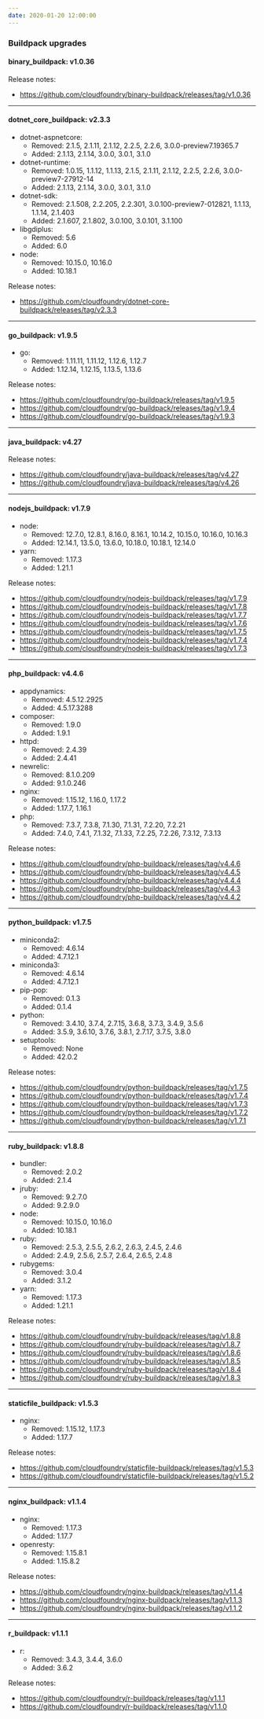 ```yaml
---
date: 2020-01-20 12:00:00
---
```


### Buildpack upgrades

#### binary_buildpack: v1.0.36

Release notes:

* https://github.com/cloudfoundry/binary-buildpack/releases/tag/v1.0.36

---

#### dotnet_core_buildpack: v2.3.3

* dotnet-aspnetcore:
  * Removed: 2.1.5, 2.1.11, 2.1.12, 2.2.5, 2.2.6, 3.0.0-preview7.19365.7
  * Added: 2.1.13, 2.1.14, 3.0.0, 3.0.1, 3.1.0
* dotnet-runtime:
  * Removed: 1.0.15, 1.1.12, 1.1.13, 2.1.5, 2.1.11, 2.1.12, 2.2.5, 2.2.6, 3.0.0-preview7-27912-14
  * Added: 2.1.13, 2.1.14, 3.0.0, 3.0.1, 3.1.0
* dotnet-sdk:
  * Removed: 2.1.508, 2.2.205, 2.2.301, 3.0.100-preview7-012821, 1.1.13, 1.1.14, 2.1.403
  * Added: 2.1.607, 2.1.802, 3.0.100, 3.0.101, 3.1.100
* libgdiplus:
  * Removed: 5.6
  * Added: 6.0
* node:
  * Removed: 10.15.0, 10.16.0
  * Added: 10.18.1

Release notes:

* https://github.com/cloudfoundry/dotnet-core-buildpack/releases/tag/v2.3.3

---

#### go_buildpack: v1.9.5

* go:
  * Removed: 1.11.11, 1.11.12, 1.12.6, 1.12.7
  * Added: 1.12.14, 1.12.15, 1.13.5, 1.13.6

Release notes:

* https://github.com/cloudfoundry/go-buildpack/releases/tag/v1.9.5
* https://github.com/cloudfoundry/go-buildpack/releases/tag/v1.9.4
* https://github.com/cloudfoundry/go-buildpack/releases/tag/v1.9.3

---

#### java_buildpack: v4.27

Release notes:

* https://github.com/cloudfoundry/java-buildpack/releases/tag/v4.27
* https://github.com/cloudfoundry/java-buildpack/releases/tag/v4.26

---

#### nodejs_buildpack: v1.7.9

* node:
  * Removed: 12.7.0, 12.8.1, 8.16.0, 8.16.1, 10.14.2, 10.15.0, 10.16.0, 10.16.3
  * Added: 12.14.1, 13.5.0, 13.6.0, 10.18.0, 10.18.1, 12.14.0
* yarn:
  * Removed: 1.17.3
  * Added: 1.21.1

Release notes:

* https://github.com/cloudfoundry/nodejs-buildpack/releases/tag/v1.7.9
* https://github.com/cloudfoundry/nodejs-buildpack/releases/tag/v1.7.8
* https://github.com/cloudfoundry/nodejs-buildpack/releases/tag/v1.7.7
* https://github.com/cloudfoundry/nodejs-buildpack/releases/tag/v1.7.6
* https://github.com/cloudfoundry/nodejs-buildpack/releases/tag/v1.7.5
* https://github.com/cloudfoundry/nodejs-buildpack/releases/tag/v1.7.4
* https://github.com/cloudfoundry/nodejs-buildpack/releases/tag/v1.7.3

---

#### php_buildpack: v4.4.6

* appdynamics:
  * Removed: 4.5.12.2925
  * Added: 4.5.17.3288
* composer:
  * Removed: 1.9.0
  * Added: 1.9.1
* httpd:
  * Removed: 2.4.39
  * Added: 2.4.41
* newrelic:
  * Removed: 8.1.0.209
  * Added: 9.1.0.246
* nginx:
  * Removed: 1.15.12, 1.16.0, 1.17.2
  * Added: 1.17.7, 1.16.1
* php:
  * Removed: 7.3.7, 7.3.8, 7.1.30, 7.1.31, 7.2.20, 7.2.21
  * Added: 7.4.0, 7.4.1, 7.1.32, 7.1.33, 7.2.25, 7.2.26, 7.3.12, 7.3.13

Release notes:

* https://github.com/cloudfoundry/php-buildpack/releases/tag/v4.4.6
* https://github.com/cloudfoundry/php-buildpack/releases/tag/v4.4.5
* https://github.com/cloudfoundry/php-buildpack/releases/tag/v4.4.4
* https://github.com/cloudfoundry/php-buildpack/releases/tag/v4.4.3
* https://github.com/cloudfoundry/php-buildpack/releases/tag/v4.4.2

---

#### python_buildpack: v1.7.5

* miniconda2:
  * Removed: 4.6.14
  * Added: 4.7.12.1
* miniconda3:
  * Removed: 4.6.14
  * Added: 4.7.12.1
* pip-pop:
  * Removed: 0.1.3
  * Added: 0.1.4
* python:
  * Removed: 3.4.10, 3.7.4, 2.7.15, 3.6.8, 3.7.3, 3.4.9, 3.5.6
  * Added: 3.5.9, 3.6.10, 3.7.6, 3.8.1, 2.7.17, 3.7.5, 3.8.0
* setuptools:
  * Removed: None
  * Added: 42.0.2

Release notes:

* https://github.com/cloudfoundry/python-buildpack/releases/tag/v1.7.5
* https://github.com/cloudfoundry/python-buildpack/releases/tag/v1.7.4
* https://github.com/cloudfoundry/python-buildpack/releases/tag/v1.7.3
* https://github.com/cloudfoundry/python-buildpack/releases/tag/v1.7.2
* https://github.com/cloudfoundry/python-buildpack/releases/tag/v1.7.1

---

#### ruby_buildpack: v1.8.8

* bundler:
  * Removed: 2.0.2
  * Added: 2.1.4
* jruby:
  * Removed: 9.2.7.0
  * Added: 9.2.9.0
* node:
  * Removed: 10.15.0, 10.16.0
  * Added: 10.18.1
* ruby:
  * Removed: 2.5.3, 2.5.5, 2.6.2, 2.6.3, 2.4.5, 2.4.6
  * Added: 2.4.9, 2.5.6, 2.5.7, 2.6.4, 2.6.5, 2.4.8
* rubygems:
  * Removed: 3.0.4
  * Added: 3.1.2
* yarn:
  * Removed: 1.17.3
  * Added: 1.21.1

Release notes:

* https://github.com/cloudfoundry/ruby-buildpack/releases/tag/v1.8.8
* https://github.com/cloudfoundry/ruby-buildpack/releases/tag/v1.8.7
* https://github.com/cloudfoundry/ruby-buildpack/releases/tag/v1.8.6
* https://github.com/cloudfoundry/ruby-buildpack/releases/tag/v1.8.5
* https://github.com/cloudfoundry/ruby-buildpack/releases/tag/v1.8.4
* https://github.com/cloudfoundry/ruby-buildpack/releases/tag/v1.8.3

---

#### staticfile_buildpack: v1.5.3

* nginx:
  * Removed: 1.15.12, 1.17.3
  * Added: 1.17.7

Release notes:

* https://github.com/cloudfoundry/staticfile-buildpack/releases/tag/v1.5.3
* https://github.com/cloudfoundry/staticfile-buildpack/releases/tag/v1.5.2

---

#### nginx_buildpack: v1.1.4

* nginx:
  * Removed: 1.17.3
  * Added: 1.17.7
* openresty:
  * Removed: 1.15.8.1
  * Added: 1.15.8.2

Release notes:

* https://github.com/cloudfoundry/nginx-buildpack/releases/tag/v1.1.4
* https://github.com/cloudfoundry/nginx-buildpack/releases/tag/v1.1.3
* https://github.com/cloudfoundry/nginx-buildpack/releases/tag/v1.1.2

---

#### r_buildpack: v1.1.1

* r:
  * Removed: 3.4.3, 3.4.4, 3.6.0
  * Added: 3.6.2

Release notes:

* https://github.com/cloudfoundry/r-buildpack/releases/tag/v1.1.1
* https://github.com/cloudfoundry/r-buildpack/releases/tag/v1.1.0
